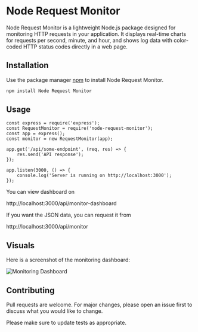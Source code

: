 # Node Request Monitor

Node Request Monitor is a lightweight Node.js package designed for monitoring HTTP requests in your application. It displays real-time charts for requests per second, minute, and hour, and shows log data with color-coded HTTP status codes directly in a web page.

## Installation

Use the package manager [npm](https://www.npmjs.com/package/node-request-monitor) to install Node Request Monitor.

```bash
npm install Node Request Monitor
```

## Usage

```node
const express = require('express');
const RequestMonitor = require('node-request-monitor');
const app = express();
const monitor = new RequestMonitor(app);

app.get('/api/some-endpoint', (req, res) => {
    res.send('API response');
});

app.listen(3000, () => {
    console.log('Server is running on http://localhost:3000');
});
```
You can view dashboard on 

http://localhost:3000/api/monitor-dashboard

If you want the JSON data, you can request it from 

http://localhost:3000/api/monitor
## Visuals

Here is a screenshot of the monitoring dashboard:

![Monitoring Dashboard](https://prutech.org/MediaServer/api/Media/Data/8303a79b1e/node-request-monitor.png)
## Contributing

Pull requests are welcome. For major changes, please open an issue first
to discuss what you would like to change.

Please make sure to update tests as appropriate.
